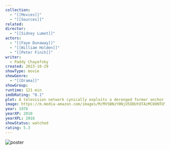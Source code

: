 ```yaml
---
collection:
  - "[[Movies]]"
  - "[[Sources]]"
related: 
director:
  - "[[Sidney Lumet]]"
actors:
  - "[[Faye Dunaway]]"
  - "[[William Holden]]"
  - "[[Peter Finch]]"
writer:
  - Paddy Chayefsky
created: 2023-10-29
showType: movie
showGenre:
  - "[[Drama]]"
showGroup: 
runtime: 121 min
imdbRating: "8.1"
plot: A television network cynically exploits a deranged former anchor's ravings and revelations about the news media for its own profit, but finds that his message may be difficult to control.
image: https://m.media-amazon.com/images/M/MV5BNzY0NjU5ODUtOTAzMC00NTU5LWJkZjctYWMyOWY2MTZmOWM1XkEyXkFqcGdeQXVyMTI3ODAyMzE2._V1_SX300.jpg
year: 1976
yearXP: 2010
yearXPL: 2016
showStatus: watched
rating: 5.3
---
```

![poster](https://m.media-amazon.com/images/M/MV5BNzY0NjU5ODUtOTAzMC00NTU5LWJkZjctYWMyOWY2MTZmOWM1XkEyXkFqcGdeQXVyMTI3ODAyMzE2._V1_SX300.jpg)

